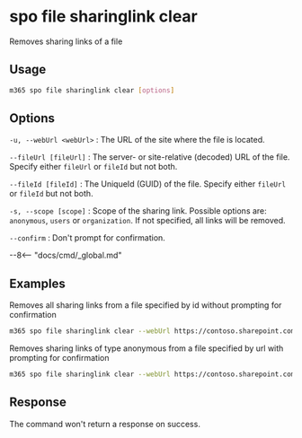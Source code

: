 # spo file sharinglink clear

Removes sharing links of a file

## Usage

```sh
m365 spo file sharinglink clear [options]
```

## Options

`-u, --webUrl <webUrl>`
: The URL of the site where the file is located.

`--fileUrl [fileUrl]`
: The server- or site-relative (decoded) URL of the file. Specify either `fileUrl` or `fileId` but not both.

`--fileId [fileId]`
: The UniqueId (GUID) of the file. Specify either `fileUrl` or `fileId` but not both.

`-s, --scope [scope]`
: Scope of the sharing link. Possible options are: `anonymous`, `users` or `organization`. If not specified, all links will be removed.

`--confirm`
: Don't prompt for confirmation.

--8<-- "docs/cmd/_global.md"

## Examples

Removes all sharing links from a file specified by id without prompting for confirmation

```sh
m365 spo file sharinglink clear --webUrl https://contoso.sharepoint.com/sites/demo --fileId daebb04b-a773-4baa-b1d1-3625418e3234 --confirm
```

Removes sharing links of type anonymous from a file specified by url with prompting for confirmation

```sh
m365 spo file sharinglink clear --webUrl https://contoso.sharepoint.com/sites/demo --fileUrl '/sites/demo/Shared Documents/document.docx' --scope anonymous
```

## Response

The command won't return a response on success.
